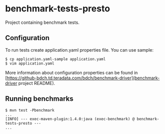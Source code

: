 # benchmark-tests-presto

Project containing benchmark tests.

## Configuration

To run tests create application.yaml properties file. You can use sample:

```
$ cp application.yaml-sample application.yaml
$ vim application.yaml
```

More information about configuration properties can be found in [https://github-bdch.td.teradata.com/bdch/benchmark-driver](benchmark-driver project README).

## Running benchmarks

```
$ mvn test -Pbenchmark
...
[INFO] --- exec-maven-plugin:1.4.0:java (exec-benchmark) @ benchmark-tests-presto ---
...
```
